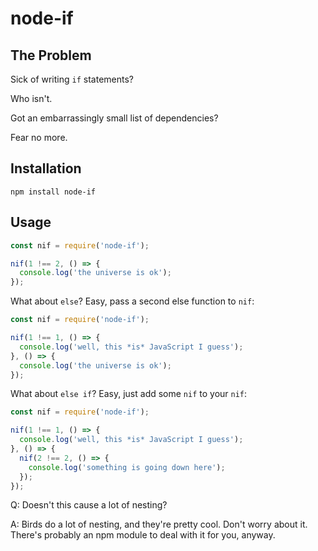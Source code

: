 # node-if

## The Problem

Sick of writing `if` statements?

Who isn't.

Got an embarrassingly small list of dependencies?

Fear no more.

## Installation

```
npm install node-if
```

## Usage

```javascript
const nif = require('node-if');

nif(1 !== 2, () => {
  console.log('the universe is ok');
});
```

What about `else`? Easy, pass a second else function to `nif`:

```javascript
const nif = require('node-if');

nif(1 !== 1, () => {
  console.log('well, this *is* JavaScript I guess');
}, () => {
  console.log('the universe is ok');
});
```

What about `else if`? Easy, just add some `nif` to your `nif`:

```javascript
const nif = require('node-if');

nif(1 !== 1, () => {
  console.log('well, this *is* JavaScript I guess');
}, () => {
  nif(2 !== 2, () => {
    console.log('something is going down here');
  });
});
```

Q: Doesn't this cause a lot of nesting?

A: Birds do a lot of nesting, and they're pretty cool. Don't worry about it. There's probably an npm module to deal with it for you, anyway.